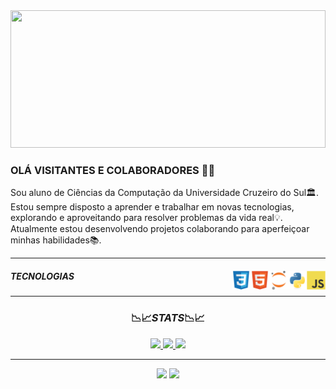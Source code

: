 <span align="center">
  
  <img src="https://user-images.githubusercontent.com/93165753/143685406-501852da-254b-47ec-b164-f1f5ca1db3e7.gif" height= "220px" style="width:100%" />
</span>

<h3>OLÁ VISITANTES E COLABORADORES 🙋‍♂️</h3>

<p align="left">
  Sou aluno de Ciências da Computação da Universidade Cruzeiro do Sul🏛️. Estou sempre disposto a aprender e trabalhar em novas tecnologias, explorando e aproveitando para resolver problemas da vida real💡. Atualmente estou desenvolvendo projetos colaborando para aperfeiçoar minhas habilidades📚.
</p>

<hr>


<h5>
  <div style="text-align:left">TECNOLOGIAS
    <img alt="Leo-Js" height"20" width="30"  align="right" src="https://raw.githubusercontent.com/devicons/devicon/master/icons/javascript/javascript-original.svg">
    <img alt="Leo-Python" height"20" width="30"  align="right" src="https://raw.githubusercontent.com/devicons/devicon/master/icons/python/python-original.svg">
    <img alt="Léo-Jupyter" height"20" width="30"  align="right" src="https://github.com/devicons/devicon/blob/master/icons/jupyter/jupyter-original.svg">
    <img alt="Leo-HTML" height"20" width="30" align="right" src="https://github.com/devicons/devicon/blob/master/icons/html5/html5-original.svg">
    <img alt="Leo-CSS" height"20" width="30" align="right" src="https://github.com/devicons/devicon/blob/master/icons/css3/css3-original.svg">
  </div>
</h5>

<hr>
  
<h3 align="center">📉📈<i>STATS</i>📉📈</h3>
  
<div align="center">
    <a href="https://github.com/Leosnt">
    <img height="180em" src="https://github-readme-stats.vercel.app/api?username=Leosnt&show_icons=true&theme=merko&include_ali_commits=true&count_private=true"/>
    <img height="180em" src="https://github-readme-stats.vercel.app/api/top-langs/?username=Leosnt&layout=default&langs_count=16&theme=merko&"/>
    <img height="180em" src="https://github-streak-stats.herokuapp.com?user=Leosnt&theme=merko"/>
</div>

<hr>
       
<div align="center">
    <a href="https://www.linkedin.com/in/leonardo-santos-953485219/" target="_blank"><img src="https://img.shields.io/badge/LinkedIn-0077B5?style=for-the-badge&logo=linkedin&logoColor=white" target="_blank"></a>
    <a href="https://www.instagram.com/leo_snnt" target="_blank"><img src="https://img.shields.io/badge/Instagram-E4405F?style=for-the-badge&logo=instagram&logoColor=white" target="_blank"></a>
</div>
</p>

